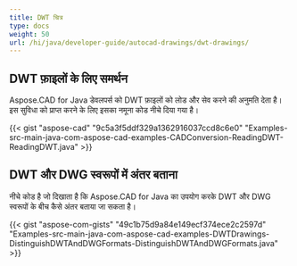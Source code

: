 ```yaml
---
title: DWT चित्र
type: docs
weight: 50
url: /hi/java/developer-guide/autocad-drawings/dwt-drawings/
---
```


## **DWT फ़ाइलों के लिए समर्थन**
Aspose.CAD for Java डेवलपर्स को DWT फ़ाइलों को लोड और सेव करने की अनुमति देता है। इस सुविधा को प्राप्त करने के लिए इसका नमूना कोड नीचे दिया गया है।

{{< gist "aspose-cad" "9c5a3f5ddf329a1362916037ccd8c6e0" "Examples-src-main-java-com-aspose-cad-examples-CADConversion-ReadingDWT-ReadingDWT.java" >}}
## **DWT और DWG स्वरूपों में अंतर बताना**
नीचे कोड है जो दिखाता है कि Aspose.CAD for Java का उपयोग करके DWT और DWG स्वरूपों के बीच कैसे अंतर बताया जा सकता है।

{{< gist "aspose-com-gists" "49c1b75d9a84e149ecf374ece2c2597d" "Examples-src-main-java-com-aspose-cad-examples-DWTDrawings-DistinguishDWTAndDWGFormats-DistinguishDWTAndDWGFormats.java" >}}
